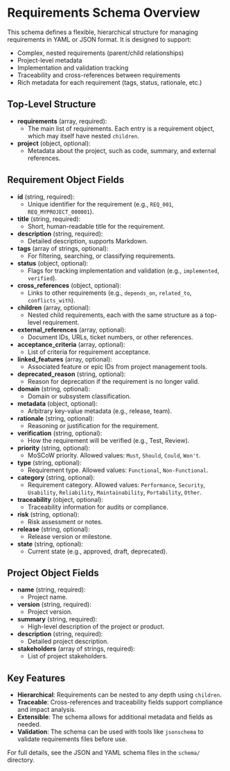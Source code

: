 <!-- filepath: schema/reqs-schema.md -->

# Requirements Schema Overview

This schema defines a flexible, hierarchical structure for managing requirements in YAML or JSON format. It is designed to support:

- Complex, nested requirements (parent/child relationships)
- Project-level metadata
- Implementation and validation tracking
- Traceability and cross-references between requirements
- Rich metadata for each requirement (tags, status, rationale, etc.)

## Top-Level Structure

- **requirements** (array, required):
  - The main list of requirements. Each entry is a requirement object, which may itself have nested `children`.
- **project** (object, optional):
  - Metadata about the project, such as code, summary, and external references.

## Requirement Object Fields

- **id** (string, required):
  - Unique identifier for the requirement (e.g., `REQ_001`, `REQ_MYPROJECT_000001`).
- **title** (string, required):
  - Short, human-readable title for the requirement.
- **description** (string, required):
  - Detailed description, supports Markdown.
- **tags** (array of strings, optional):
  - For filtering, searching, or classifying requirements.
- **status** (object, optional):
  - Flags for tracking implementation and validation (e.g., `implemented`, `verified`).
- **cross_references** (object, optional):
  - Links to other requirements (e.g., `depends_on`, `related_to`, `conflicts_with`).
- **children** (array, optional):
  - Nested child requirements, each with the same structure as a top-level requirement.
- **external_references** (array, optional):
  - Document IDs, URLs, ticket numbers, or other references.
- **acceptance_criteria** (array, optional):
  - List of criteria for requirement acceptance.
- **linked_features** (array, optional):
  - Associated feature or epic IDs from project management tools.
- **deprecated_reason** (string, optional):
  - Reason for deprecation if the requirement is no longer valid.
- **domain** (string, optional):
  - Domain or subsystem classification.
- **metadata** (object, optional):
  - Arbitrary key-value metadata (e.g., release, team).
- **rationale** (string, optional):
  - Reasoning or justification for the requirement.
- **verification** (string, optional):
  - How the requirement will be verified (e.g., Test, Review).
- **priority** (string, optional):
  - MoSCoW priority. Allowed values: `Must`, `Should`, `Could`, `Won't`.
- **type** (string, optional):
  - Requirement type. Allowed values: `Functional`, `Non-Functional`.
- **category** (string, optional):
  - Requirement category. Allowed values: `Performance`, `Security`, `Usability`, `Reliability`, `Maintainability`, `Portability`, `Other`.
- **traceability** (object, optional):
  - Traceability information for audits or compliance.
- **risk** (string, optional):
  - Risk assessment or notes.
- **release** (string, optional):
  - Release version or milestone.
- **state** (string, optional):
  - Current state (e.g., approved, draft, deprecated).

## Project Object Fields

- **name** (string, required):
  - Project name.
- **version** (string, required):
  - Project version.
- **summary** (string, required):
  - High-level description of the project or product.
- **description** (string, required):
  - Detailed project description.
- **stakeholders** (array of strings, required):
  - List of project stakeholders.

## Key Features

- **Hierarchical**: Requirements can be nested to any depth using `children`.
- **Traceable**: Cross-references and traceability fields support compliance and impact analysis.
- **Extensible**: The schema allows for additional metadata and fields as needed.
- **Validation**: The schema can be used with tools like `jsonschema` to validate requirements files before use.

For full details, see the JSON and YAML schema files in the `schema/` directory.
